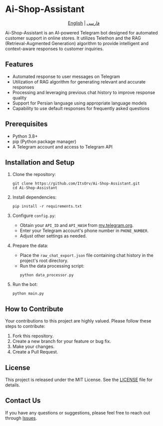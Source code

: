 # Ai-Shop-Assistant

<p align="center">
  <a href="README.md">English</a> |
  <a href="README-fa.md">فارسی</a>
</p>


Ai-Shop-Assistant is an AI-powered Telegram bot designed for automated customer support in online stores. It utilizes Telethon and the RAG (Retrieval-Augmented Generation) algorithm to provide intelligent and context-aware responses to customer inquiries.

## Features

- Automated response to user messages on Telegram
- Utilization of RAG algorithm for generating relevant and accurate responses
- Processing and leveraging previous chat history to improve response quality
- Support for Persian language using appropriate language models
- Capability to use default responses for frequently asked questions

## Prerequisites

- Python 3.8+
- pip (Python package manager)
- A Telegram account and access to Telegram API

## Installation and Setup

1. Clone the repository:
   ```
   git clone https://github.com/ItsOrv/Ai-Shop-Assistant.git
   cd Ai-Shop-Assistant
   ```

2. Install dependencies:
   ```
   pip install -r requirements.txt
   ```

3. Configure `config.py`:
   - Obtain your `API_ID` and `API_HASH` from [my.telegram.org](https://my.telegram.org).
   - Enter your Telegram account's phone number in `PHONE_NUMBER`.
   - Adjust other settings as needed.

4. Prepare the data:
   - Place the `raw_chat_export.json` file containing chat history in the project's root directory.
   - Run the data processing script:
     ```
     python data_processor.py
     ```

5. Run the bot:
   ```
   python main.py
   ```

## How to Contribute

Your contributions to this project are highly valued. Please follow these steps to contribute:

1. Fork this repository.
2. Create a new branch for your feature or bug fix.
3. Make your changes.
4. Create a Pull Request.

## License

This project is released under the MIT License. See the [LICENSE](LICENSE) file for details.

## Contact Us

If you have any questions or suggestions, please feel free to reach out through [Issues](https://github.com/ItsOrv/Ai-Shop-Assistant/issues).
